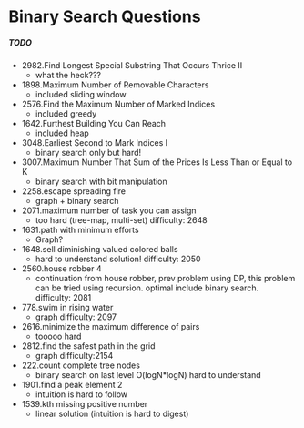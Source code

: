 # Binary Search Questions

##### TODO

- 2982.Find Longest Special Substring That Occurs Thrice II
  - what the heck???
- 1898.Maximum Number of Removable Characters
  - included sliding window
- 2576.Find the Maximum Number of Marked Indices
  - included greedy
- 1642.Furthest Building You Can Reach
  - included heap
- 3048.Earliest Second to Mark Indices I
  - binary search only but hard!
- 3007.Maximum Number That Sum of the Prices Is Less Than or Equal to K
  - binary search with bit manipulation
- 2258.escape spreading fire
  - graph + binary search
- 2071.maximum number of task you can assign
  - too hard (tree-map, multi-set) difficulty: 2648
- 1631.path with minimum efforts
  - Graph?
- 1648.sell diminishing valued colored balls
  - hard to understand solution! difficulty: 2050
- 2560.house robber 4
  - continuation from house robber, prev problem using DP, this problem can be tried using recursion. optimal include binary search. difficulty: 2081
- 778.swim in rising water
  - graph difficulty: 2097
- 2616.minimize the maximum difference of pairs
  - tooooo hard
- 2812.find the safest path in the grid
  - graph difficulty:2154
- 222.count complete tree nodes
  - binary search on last level O(logN*logN) hard to understand
- 1901.find a peak element 2
  - intuition is hard to follow
- 1539.kth missing positive number
  - linear solution (intuition is hard to digest)



